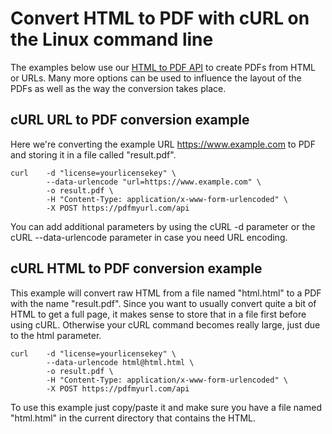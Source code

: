 # Convert HTML to PDF with cURL on the Linux command line

The examples below use our [HTML to PDF API](https://pdfmyurl.com/html-to-pdf-api) to create PDFs from HTML or URLs. Many more options can be used to influence the layout of the PDFs as well as the way the conversion takes place.


## cURL URL to PDF conversion example

Here we're converting the example URL https://www.example.com to PDF and storing it in a file called "result.pdf".

    curl 	-d "license=yourlicensekey" \
	    	--data-urlencode "url=https://www.example.com" \
	    	-o result.pdf \
	    	-H "Content-Type: application/x-www-form-urlencoded" \
	    	-X POST https://pdfmyurl.com/api

You can add additional parameters by using the cURL -d parameter or the cURL --data-urlencode parameter in case you need URL encoding.

## cURL HTML to PDF conversion example

This example will convert raw HTML from a file named "html.html" to a PDF with the name "result.pdf". Since you want to usually convert quite a bit of HTML to get a full page, it makes sense to store that in a file first before using cURL. Otherwise your cURL command becomes really large, just due to the html parameter.

    curl 	-d "license=yourlicensekey" \ 
        	--data-urlencode html@html.html \
        	-o result.pdf \
        	-H "Content-Type: application/x-www-form-urlencoded" \
        	-X POST https://pdfmyurl.com/api

To use this example just copy/paste it and make sure you have a file named "html.html" in the current directory that contains the HTML.

